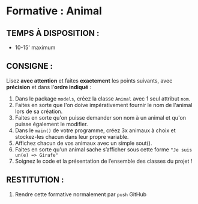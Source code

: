 # Formative : Animal
## TEMPS À DISPOSITION :
- 10-15' maximum

## CONSIGNE :
Lisez **avec attention** et faites **exactement** les points suivants, avec **précision** et dans l'**ordre indiqué** :
1. Dans le package `models`, créez la classe `Animal` avec 1 seul attribut `nom`.
2. Faites en sorte que l'on doive impérativement fournir le nom de l'animal lors de sa création.
3. Faites en sorte qu'on puisse demander son nom à un animal et qu'on puisse également le modifier.
4. Dans le `main()` de votre programme, créez 3x animaux à choix et stockez-les chacun dans leur propre variable.
5. Affichez chacun de vos animaux avec un simple sout().
6. Faites en sorte qu'un animal sache s’afficher sous cette forme `"Je suis un(e) => Girafe"`
7. Soignez le code et la présentation de l’ensemble des classes du projet !

## RESTITUTION :
1. Rendre cette formative normalement par `push` GitHub
